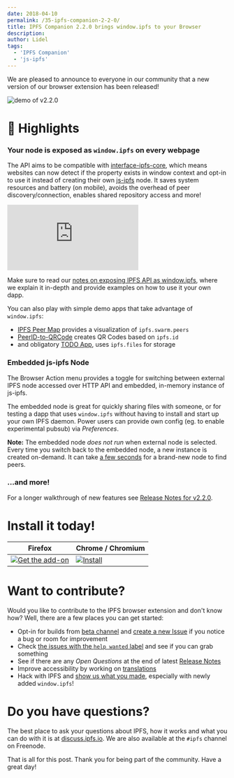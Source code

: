 ```yaml
---
date: 2018-04-10
permalink: /35-ipfs-companion-2-2-0/
title: IPFS Companion 2.2.0 brings window.ipfs to your Browser
description:
author: Lidel
tags:
  - 'IPFS Companion'
  - 'js-ipfs'
---
```


We are pleased to announce to everyone in our community that a new version of our
browser extension has been released!

![demo of v2.2.0](https://dweb.link/ipfs/QmdJTmCxwcpoGbEVfT6b9j4RZJWNcF2GQG1Ajf9XB6XtVP)

# 🔦 Highlights

### Your node is exposed as `window.ipfs` on every webpage

The API aims to be compatible with [interface-ipfs-core](https://github.com/ipfs/interface-ipfs-core/),
which means websites can now detect if the property exists in window context
and opt-in to use it instead of creating their own [js-ipfs](https://github.com/ipfs/js-ipfs) node.
It saves system resources and battery (on mobile), avoids the overhead of peer
discovery/connection, enables shared repository access and more!

<p class="yt-container">
<iframe src="https://www.youtube-nocookie.com/embed/t1ldUp_mjDk?rel=0" frameborder="0" allow="autoplay; encrypted-media" allowfullscreen></iframe>
</p>

Make sure to read our [notes on exposing IPFS API as window.ipfs](https://github.com/ipfs-shipyard/ipfs-companion/blob/master/docs/window.ipfs.md),
where we explain it in-depth and provide examples on how to use it your own dapp.

You can also play with simple demo apps that take advantage of `window.ipfs`:

- [IPFS Peer Map](https://github.com/tableflip/ipfs-peer-map-example) provides a visualization of `ipfs.swarm.peers`
- [PeerID-to-QRCode](https://github.com/hacdias/ipfs-id-qr-codes) creates QR Codes based on `ipfs.id`
- and obligatory [TODO App](https://github.com/hacdias/ipfs-todo), uses `ipfs.files` for storage

### Embedded js-ipfs Node

The Browser Action menu provides a toggle for switching between external IPFS
node accessed over HTTP API and embedded, in-memory instance of js-ipfs.

The embedded node is great for quickly sharing files with someone, or for
testing a dapp that uses `window.ipfs` without having to install and start up
your own IPFS daemon.
Power users can provide own config (eg. to enable experimental pubsub) via _Preferences_.

**Note:** The embedded node _does not run_ when external node is selected.
Every time you switch back to the embedded node, a new instance is created
on-demand. It can take [a few seconds](../assets/embedded-js-ipfs.gif)
for a brand-new node to find peers.

### …and more!

For a longer walkthrough of new features see [Release Notes for v2.2.0](https://github.com/ipfs-shipyard/ipfs-companion/releases/tag/v2.2.0).

# Install it today!

| Firefox                                                                                             | Chrome / Chromium                                                                                                                       |
| --------------------------------------------------------------------------------------------------- | --------------------------------------------------------------------------------------------------------------------------------------- |
| [![Get the add-on](../assets/firefox-add-on.png)](https://addons.mozilla.org/addon/ipfs-companion/) | [![Install](../assets/chrome-web-store.png)](https://chrome.google.com/webstore/detail/ipfs-companion/nibjojkomfdiaoajekhjakgkdhaomnch) |

# Want to contribute?

Would you like to contribute to the IPFS browser extension and don't know how? Well, there are a few places you can get started:

- Opt-in for builds from [beta channel](https://github.com/ipfs-shipyard/ipfs-companion#beta-channel) and [create a new Issue](https://github.com/ipfs/ipfs-companion/issues/new) if you notice a bug or room for improvement
- Check [the issues with the `help wanted` label](https://github.com/ipfs-shipyard/ipfs-companion/issues?q=is%3Aissue+is%3Aopen+label%3A%22help+wanted%22) and see if you can grab something
- See if there are any _Open Questions_ at the end of latest [Release Notes](https://github.com/ipfs-shipyard/ipfs-companion/releases/latest)
- Improve accessibility by working on [translations](https://github.com/ipfs-shipyard/ipfs-companion/blob/master/docs/localization-notes.md)
- Hack with IPFS and [show us what you made](https://github.com/ipfs/awesome-ipfs), especially with newly added `window.ipfs`!

# Do you have questions?

The best place to ask your questions about IPFS, how it works and what you can
do with it is at [discuss.ipfs.io](http://discuss.ipfs.io). We are also
available at the `#ipfs` channel on Freenode.

That is all for this post. Thank you for being part of the community. Have a great day!
